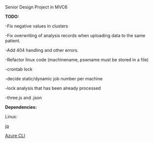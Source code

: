 Senior Design Project in MVC6

**TODO:**

-Fix negative values in clusters

-Fix overwriting of analysis records when uploading data to the same patient.

-Add 404 handling and other errors.

-Refactor linux code (machinename, pswname must be stored in a file)

-crontab lock

-decide static/dynamic job number per machine

-lock analysis that has been already processed

-three.js and .json

**Dependencies:**

Linux: 

[jq](https://stedolan.github.io/jq/)

[Azure CLI](https://azure.microsoft.com/en-us/documentation/articles/xplat-cli-install/)
